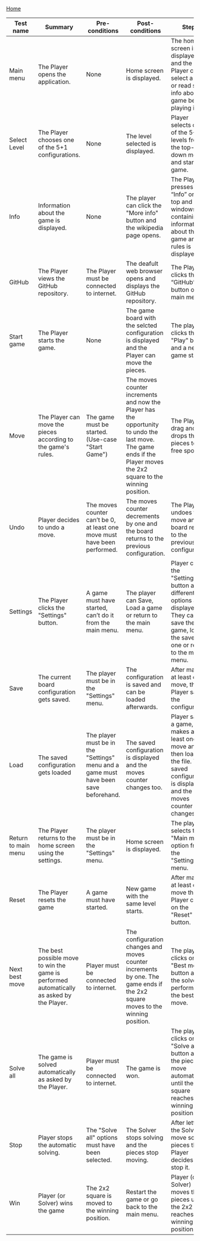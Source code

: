 [Home](../README.md)

| Test name           | Summary                                                                                   | Pre-conditions                                                                       | Post-conditions                                                                                                                                                      | Steps                                                                                                                                           | Result      | Status |
|---------------------| ----------------------------------------------------------------------------------------- |--------------------------------------------------------------------------------------| -------------------------------------------------------------------------------------------------------------------------------------------------------------------- |-------------------------------------------------------------------------------------------------------------------------------------------------| ----------- | ------ |
| Main menu           | The Player opens the application.                                                         | None                                                                                 | Home screen is displayed.                                                                                                                                            | The home screen is displayed and the Player can select a level or read some info about the game before playing it.                              | As expected | Pass   |
| Select Level        | The Player chooses one of the 5+1 configurations.                                         | None                                                                                 | The level selected is displayed.                                                                                                                                     | Player selects one of the 5+1 levels from the top- down menu and starts the game.                                                               | As expected | Pass   |
| Info                | Information about the game is displayed.                                                  | None                                                                                 | The player can click the "More info" button and the wikipedia page opens.                                                                                            | The Player presses “Info” on the top and a windows containing information about the game and it's rules is displayed.                           | As expected | Pass   |
| GitHub              | The Player views the GitHub repository.                                                   | The Player must be connected to internet.                                            | The deafult web browser opens and displays the GitHub repository.                                                                                                    | The Player clicks the “GitHub” button on the main menu.                                                                                         | As expected |        |
| Start game          | The Player starts the game.                                                               | None                                                                                 | The game board with the selcted configuration is displayed and the Player can move the pieces.                                                                       | The player clicks the "Play" button and a new game starts.                                                                                      | As expected | Pass   |
| Move                | The Player can move the pieces according to the game's rules.                             | The game must be started. (Use-case "Start Game")                                     | The moves counter increments and now the Player has the opportunity to undo the last move. The game ends if the Player moves the 2x2 square to the winning position. | The Player drag and drops the pieces to the free spots.                                                                                         | As expected | Pass   |
| Undo                | Player decides to undo a move.                                                            | The moves counter can’t be 0, at least one move must have been performed.            | The moves counter decrements by one and the board returns to the previous configuration.                                                                             | The Player undoes the move and the board returns to the previous configuration.                                                                 | As expected | Pass   |
| Settings            | The Player clicks the "Settings" button.                                                  | A game must have started, can’t do it from the main menu.                            | The player can Save, Load a game or return to the main menu.                                                                                                         | Player clicks the "Settings" button and 3 different options are displayed. They can save the game, load the saved one or return to the main menu. | As expected | Pass   |
| Save                | The current board configuration gets saved.                                               | The player must be in the "Settings" menu.                                           | The configuration is saved and can be loaded afterwards.                                                                                                             | After making at least one move, the Player saves the configuration.                                                                             | As expected | Pass   |
| Load                | The saved configuration gets loaded                                                       | The player must be in the "Settings" menu and a game must have been save beforehand. | The saved configuration is displayed and the moves counter changes too.                                                                                              | Player saves a game, makes at least one move and then loads the file. The saved configuration is displayed and the moves counter changes too.   | As expected | Pass   |
| Return to main menu | The Player returns to the home screen using the settings.                                 | The player must be in the "Settings" menu.                                           | Home screen is displayed.                                                                                                                                            | The player selects the "Main menu" option from the "Settings" menu.                                                                             | As expected | Pass   |
| Reset               | The Player resets the game                                                                | A game must have started.                                                            | New game with the same level starts.                                                                                                                                 | After making at least one move the Player clicks on the "Reset" button.                                                                         | As expected | Pass   |
| Next best move      | The best possible move to win the game is performed automatically as asked by the Player. | Player must be connected to internet.                                                | The configuration changes and moves counter increments by one. The game ends if the 2x2 square moves to the winning position.                                                                                                        | The player clicks on the "Best move" button and the solver performes the best move.                                                             | As expected | Pass   |
| Solve all           | The game is solved automatically as asked by the Player.                                  | Player must be connected to internet.                                                | The game is won.                                                                                                                                                     | The player clicks on the "Solve all" button and the pieces move automatically until the 2x2 square reaches the winning position.                | As expected | Pass   |
| Stop                | Player stops the automatic solving.                                                       | The "Solve all" options must have been selected.                                     | The Solver stops solving and the pieces stop moving.                                                                                                                 | After letting the Solver move some pieces the Player decides to stop it.                                                                        | As expected | Pass   |
| Win                 | Player (or Solver) wins the game                                                          | The 2x2 square is moved to the winning position.                                     | Restart the game or go back to the main menu.                                                                                                                        | Player (or Solver) moves the pieces until the 2x2 reaches the winning position.                                                                 | As expected | Pass   |
